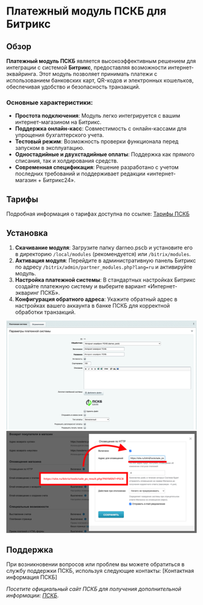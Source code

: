 # Платежный модуль ПСКБ для Битрикс

## Обзор

**Платежный модуль ПСКБ** является высокоэффективным решением для интеграции с системой **Битрикс**, предоставляя возможности интернет-эквайринга. Этот модуль позволяет принимать платежи с использованием банковских карт, QR-кодов и электронных кошельков, обеспечивая удобство и безопасность транзакций.

### Основные характеристики:

- **Простота подключения**: Модуль легко интегрируется с вашим интернет-магазином на Битрикс.
- **Поддержка онлайн-касс**: Совместимость с онлайн-кассами для упрощения бухгалтерского учета.
- **Тестовый режим**: Возможность проверки функционала перед запуском в эксплуатацию.
- **Одностадийные и двухстадийные оплаты**: Поддержка как прямого списания, так и холдирования средств.
- **Современная спецификация**: Решение разработано с учетом последних требований и поддерживает редакции «интернет-магазин + Битрикс24».

## Тарифы

Подробная информация о тарифах доступна по ссылке: [Тарифы ПСКБ](https://online.pscb.ru/rates)

## Установка

1. **Скачивание модуля**: Загрузите папку darneo.pscb и установите его в директорию `/local/modules` (рекомендуется) или `/bitrix/modules`.
2. **Активация модуля**: Перейдите в административную панель Битрикс по адресу `/bitrix/admin/partner_modules.php?lang=ru` и активируйте модуль.
3. **Настройка платежной системы**: В стандартных настройках Битрикс создайте платежную систему и выберите вариант «Интернет-экваринг ПСКБ».
4. **Конфигурация обратного адреса**: Укажите обратный адрес в настройках вашего аккаунта в банке ПСКБ для корректной обработки транзакций.

![Ссылка на изображение настройки платежной системы](https://github.com/esemashko/darneo.pscb/blob/main/images/admin.png)
![Ссылка на изображение настройки обратного адреса](https://github.com/esemashko/darneo.pscb/blob/main/images/pskb.png)

## Поддержка

При возникновении вопросов или проблем вы можете обратиться в службу поддержки ПСКБ, используя следующие контакты: [Контактная информация ПСКБ]

_Посетите официальный сайт ПСКБ для получения дополнительной информации: [ПСКБ](https://pscb.ru/)_.
